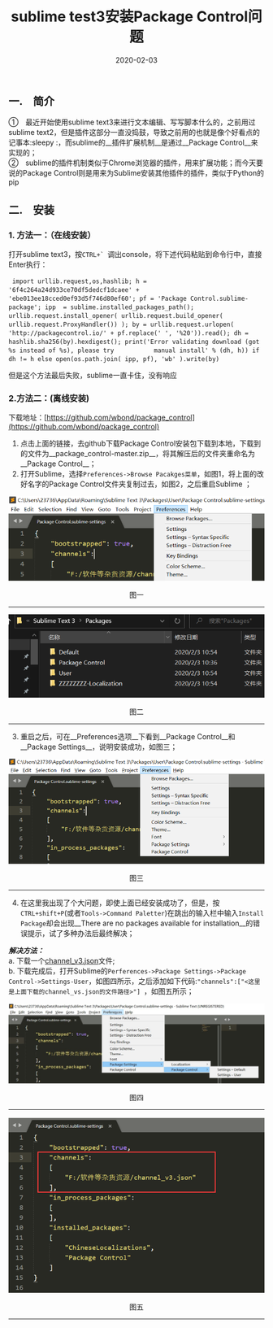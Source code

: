 ﻿---
title: sublime test3安装Package Control问题
date: 2020-02-03 
tags: [sublime, 插件]
---
## 一.　简介
①　最近开始使用sublime text3来进行文本编辑、写写脚本什么的，之前用过sublime text2，但是插件这部分一直没捣鼓，导致之前用的也就是像个好看点的记事本:sleepy :，而sublime的__插件扩展机制__是通过__Package Control__来实现的；  
②　sublime的插件机制类似于Chrome浏览器的插件，用来扩展功能；而今天要说的Package Control则是用来为Sublime安装其他插件的插件，类似于Python的pip  
<!--more-->
## 二.　安装
### 1. 方法一：（在线安装）  
打开sublime text3，按``CTRL+` ``调出console，将下述代码粘贴到命令行中，直接Enter执行：  

` import urllib.request,os,hashlib; h = '6f4c264a24d933ce70df5dedcf1dcaee' + 'ebe013ee18cced0ef93d5f746d80ef60'; pf = 'Package Control.sublime-package'; ipp  = sublime.installed_packages_path(); urllib.request.install_opener( urllib.request.build_opener( urllib.request.ProxyHandler()) ); by = urllib.request.urlopen( 'http://packagecontrol.io/' + pf.replace(' ', '%20')).read(); dh = hashlib.sha256(by).hexdigest(); print('Error validating download (got %s instead of %s), please try           manual install' % (dh, h)) if dh != h else open(os.path.join( ipp, pf), 'wb' ).write(by)`  

但是这个方法最后失败，sublime一直卡住，没有响应
### 2.方法二：(离线安装)
下载地址：[https://github.com/wbond/package_control](https://github.com/wbond/package_control)
1. 点击上面的链接，去github下载Package  Control安装包下载到本地，下载到的文件为__package_control-master.zip__，将其解压后的文件夹重命名为__Package Control__；
2. 打开Sublime，选择`Preferences->Browse Pacakges菜单`，如图1，将上面的改好名字的Package Control文件夹复制过去，如图2，之后重启Sublime  ；

![图一](sublime-test3安装Package-Control问题/图_1.png)
<center>图一</center>  

***

![图二](sublime-test3安装Package-Control问题/图_2.png)  
<center>图二</center>  

***

3. 重启之后，可在__Preferences选项__下看到__Package Control__和__Package Settings__，说明安装成功，如图三；  


![图三](sublime-test3安装Package-Control问题/图_3.png)  
<center>图三</center>

***

4. 在这里我出现了个大问题，即使上面已经安装成功了，但是，按``CTRL+shift+P``(或者`Tools->Command Paletter`)在跳出的输入栏中输入`Install Package`却会出现__There are no packages available for installation__的错误提示，试了多种办法后最终解决；

___解决方法：___  
a. 下载一个[channel_v3.json](https://pan.baidu.com/s/1is6SVhhUoOMJgV1og5ZLeg)文件;  
b. 下载完成后，打开Sublime的`Perferences->Package Settings->Package Control->Settings-User`，如图四所示，之后添加如下代码:``"channels":["<这里是上面下载的channel_vs.json的文件路径>"] ``，如图五所示；  
  
![图四](sublime-test3安装Package-Control问题/图_4.png)  
<center>图四</center>

***
![图五](sublime-test3安装Package-Control问题/图_5.png)  
<center>图五</center>  

***


